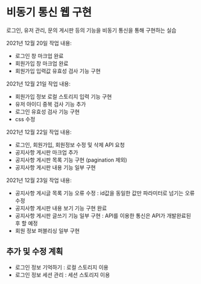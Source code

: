 # 비동기 통신 웹 구현
로그인, 유저 관리, 문의 게시판 등의 기능을 비동기 통신을 통해 구현하는 실습

2021년 12월 20일 작업 내용:
- 로그인 창 마크업 완료
- 회원가입 창 마크업 완료
- 회원가입 입력값 유효성 검사 기능 구현

2021년 12월 21일 작업 내용:
- 회원가입 정보 로컬 스토리지 입력 기능 구현
- 유저 아이디 중복 검사 기능 추가
- 로그인 유효성 검사 기능 구현
- css 수정

2021년 12월 22일 작업 내용:
- 로그인, 회원가입, 회원정보 수정 및 삭제 API 요청
- 공지사항 게시판 마크업 추가
- 공지사항 게시판 목록 기능 구현 (pagination 제외)
- 공지사항 게시판 내용 기능 일부 구현

2021년 12월 23일 작업 내용:
- 공지사항 게시글 목록 기능 오류 수정 : id값을 동일한 값만 파라미터로 넘기는 오류 수정
- 공지사항 게시판 내용 보기 기능 구현 완료
- 공지사항 게시판 글쓰기 기능 일부 구현 : API를 이용한 통신은 API가 개발완료된 후 할 예정
- 회원 정보 퍼블리싱 일부 구현

## 추가 및 수정 계획
- 로그인 정보 기억하기 : 로컬 스토리지 이용
- 로그인 정보 세션 관리 : 세션 스토리지 이용